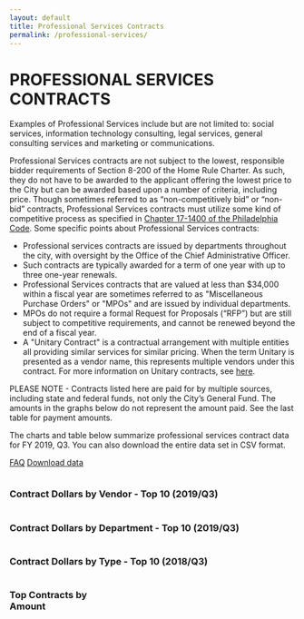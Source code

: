 ```yaml
---
layout: default
title: Professional Services Contracts
permalink: /professional-services/
---
```


# PROFESSIONAL SERVICES CONTRACTS

Examples of Professional Services include but are not limited to: social services, information technology consulting, legal services, general consulting services and marketing or communications.

Professional Services contracts are not subject to the lowest, responsible bidder requirements of Section 8-200 of the Home Rule Charter. As such, they do not have to be awarded to the applicant offering the lowest price to the City but can be awarded based upon a number of criteria, including price. Though sometimes referred to as “non-competitively bid” or “non-bid” contracts, Professional Services contracts must utilize some kind of competitive process as specified in [Chapter 17-1400 of the Philadelphia Code](http://phillycode.org/17/17-1400/). Some specific points about Professional Services contracts:

* Professional services contracts are issued by departments throughout the city, with oversight by the Office of the Chief Administrative Officer.
* Such contracts are typically awarded for a term of one year with up to three one-year renewals.
* Professional Services contracts that are valued at less than $34,000 within a fiscal year are sometimes referred to as "Miscellaneous Purchase Orders" or "MPOs" and are issued by individual departments.
* MPOs do not require a formal Request for Proposals (“RFP”) but are still subject to competitive requirements, and cannot be renewed beyond the end of a fiscal year.
* A "Unitary Contract" is a contractual arrangement with multiple entities all providing similar services for similar pricing. When the term Unitary is presented as a vendor name, this represents multiple vendors under this contract. For more information on Unitary contracts, see [here](http://cityofphiladelphia.github.io/contracts/professional-services/faq/).

PLEASE NOTE - Contracts listed here are paid for by multiple sources, including state and federal funds, not only the City’s General Fund. The amounts in the graphs below do not represent the amount paid. See the last table for payment amounts.

The charts and table below summarize professional services contract data for FY 2019, Q3. You can also download the entire data set in CSV format.


<a href="faq/" class="button">FAQ</a>
<a href="https://www.opendataphilly.org/dataset/professional-services-contract-data" target="_blank" class="button">Download data</a>

<div class="row">
    <div class="medium-24 columns">
        <h3 class="chart">Contract Dollars by Vendor - Top 10 (2019/Q3)</h3>
        <div id="by_vendor" class="visualization"></div>
    </div>
</div>
<div class="row">
    <div class="medium-24 columns">
        <h3 class="chart">Contract Dollars by Department - Top 10 (2019/Q3)</h3>
        <div id="by_department" class="visualization"></div>
    </div>
</div>
<div class="row">
    <div class="medium-24 columns">
    	<h3 class="chart">Contract Dollars by Type - Top 10 (2018/Q3)</h3>
  	<div id="by_type" class="visualization"></div>
    </div>
</div>
<div class="row">
    <div class="medium-24 columns">
        <h3>Top Contracts by Amount</h3>
        <table id="browse" class="table table-striped"></table>
    </div>
</div>

<script type="text/javascript">
sources = [
  {
    path: '{{ "/professional-services/data/FY-2019-Q3.csv" | absolute_url }}',
    cleanCurrency: ['amt', 'tot_payments'],
    visualizations: [
      {
        container: '#by_vendor',
        type: 'pie',
        groupBy: 'vendor',
        aggregate: 'amt',
        limit: 10
      },
      {
        container: '#by_department',
        type: 'pie',
        groupBy: 'department_name',
        aggregate: 'amt',
        limit: 10
      },
      {
        container: '#by_type',
        type: 'pie',
        groupBy: 'contract_structure_type',
        aggregate: 'amt',
        limit: 10
      },
      {
        container: '#browse',
        type: 'table',
        columns: {
          'department_name': 'Department',
          'vendor': 'Vendor',
          'contract_structure_type': 'Type',
          'short_desc': 'Description',
          'amt': 'Contract Amount',
          'tot_payments': 'Payments'
        },
        sort: [
          [4, 'desc']
        ]
      }
    ]
  }
];
</script>
